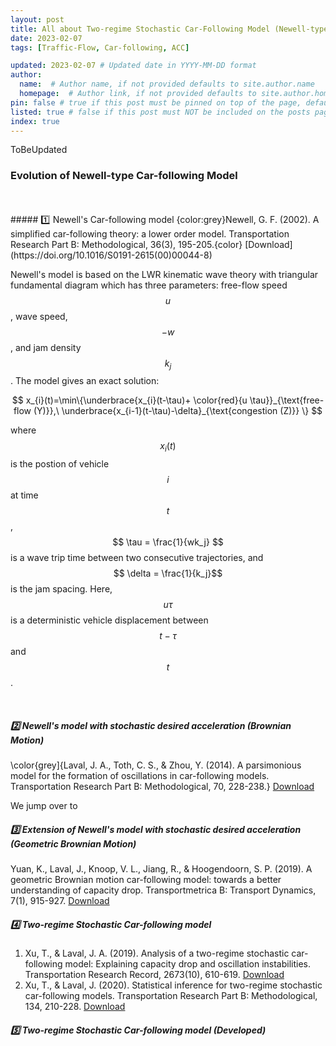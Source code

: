```yaml
---
layout: post
title: All about Two-regime Stochastic Car-Following Model (Newell-type CF)
date: 2023-02-07
tags: [Traffic-Flow, Car-following, ACC]

updated: 2023-02-07 # Updated date in YYYY-MM-DD format
author: 
  name:  # Author name, if not provided defaults to site.author.name
  homepage:  # Author link, if not provided defaults to site.author.homepage
pin: false # true if this post must be pinned on top of the page, default is false.
listed: true # false if this post must NOT be included on the posts page, sitemap, and any of the tag pages, default is true
index: true 
---
```


ToBeUpdated

### Evolution of Newell-type Car-following Model
<br>
<br>
##### 1️⃣ Newell's Car-following model
{color:grey}Newell, G. F. (2002). A simplified car-following theory: a lower order model. Transportation Research Part B: Methodological, 36(3), 195-205.{color} [Download](https://doi.org/10.1016/S0191-2615(00)00044-8)

Newell's model is based on the LWR kinematic wave theory with triangular fundamental diagram which has three parameters: free-flow speed $$ u$$, wave speed, $$-w$$, and jam density $$k_j$$. The model gives an exact solution: 

$$
x_{i}(t)=\min\{\underbrace{x_{i}(t-\tau)+ \color{red}{u \tau}}_{\text{free-flow (Y)}},\ \underbrace{x_{i-1}(t-\tau)-\delta}_{\text{congestion (Z)}} \} 
$$


where $$ x_{i}(t)$$ is the postion of vehicle $$i$$ at time $$t$$,  $$ \tau = \frac{1}{wk_j} $$ is a wave trip time between two consecutive trajectories, and $$ \delta = \frac{1}{k_j}$$ is the jam spacing. Here, $$u\tau$$ is a deterministic vehicle displacement between $$t-\tau $$ and $$t$$.

<br>

##### 2️⃣ Newell's model with stochastic desired acceleration (Brownian Motion)
\color{grey]{Laval, J. A., Toth, C. S., & Zhou, Y. (2014). A parsimonious model for the formation of oscillations in car-following models. Transportation Research Part B: Methodological, 70, 228-238.} [Download](
https://doi.org/10.1016/j.trb.2014.09.004)


We jump over to 

##### 3️⃣ Extension of Newell's model with stochastic desired acceleration (Geometric Brownian Motion)
Yuan, K., Laval, J., Knoop, V. L., Jiang, R., & Hoogendoorn, S. P. (2019). A geometric Brownian motion car-following model: towards a better understanding of capacity drop. Transportmetrica B: Transport Dynamics, 7(1), 915-927. [Download](https://doi.org/10.1080/21680566.2018.1518169)

##### 4️⃣ Two-regime Stochastic Car-following model
1. Xu, T., & Laval, J. A. (2019). Analysis of a two-regime stochastic car-following model: Explaining capacity drop and oscillation instabilities. Transportation Research Record, 2673(10), 610-619. [Download](https://doi.org/10.1177/0361198119850464)
2. Xu, T., & Laval, J. (2020). Statistical inference for two-regime stochastic car-following models. Transportation Research Part B: Methodological, 134, 210-228. [Download](https://doi.org/10.1016/j.trb.2020.02.003)

##### 5️⃣ Two-regime Stochastic Car-following model (Developed)


